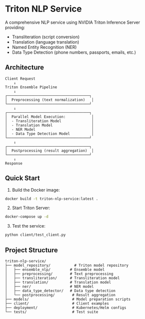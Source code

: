 # Triton NLP Service

A comprehensive NLP service using NVIDIA Triton Inference Server providing:
- Transliteration (script conversion)
- Translation (language translation)
- Named Entity Recognition (NER)
- Data Type Detection (phone numbers, passports, emails, etc.)

## Architecture

```
Client Request
    ↓
Triton Ensemble Pipeline
    ↓
┌──────────────────────────────────────┐
│  Preprocessing (text normalization)   │
└──────────────────────────────────────┘
    ↓
┌──────────────────────────────────────┐
│  Parallel Model Execution:            │
│  - Transliteration Model              │
│  - Translation Model                  │
│  - NER Model                          │
│  - Data Type Detection Model          │
└──────────────────────────────────────┘
    ↓
┌──────────────────────────────────────┐
│  Postprocessing (result aggregation)  │
└──────────────────────────────────────┘
    ↓
Response
```

## Quick Start

1. Build the Docker image:
```bash
docker build -t triton-nlp-service:latest .
```

2. Start Triton Server:
```bash
docker-compose up -d
```

3. Test the service:
```bash
python client/test_client.py
```

## Project Structure

```
triton-nlp-service/
├── model_repository/           # Triton model repository
│   ├── ensemble_nlp/         # Ensemble model
│   ├── preprocessing/        # Text preprocessing
│   ├── transliteration/      # Transliteration model
│   ├── translation/          # Translation model
│   ├── ner/                  # NER model
│   ├── data_type_detector/   # Data type detection
│   └── postprocessing/        # Result aggregation
├── models/                    # Model preparation scripts
├── client/                    # Client examples
├── deployment/                # Kubernetes/Helm configs
└── tests/                     # Test suite
```
